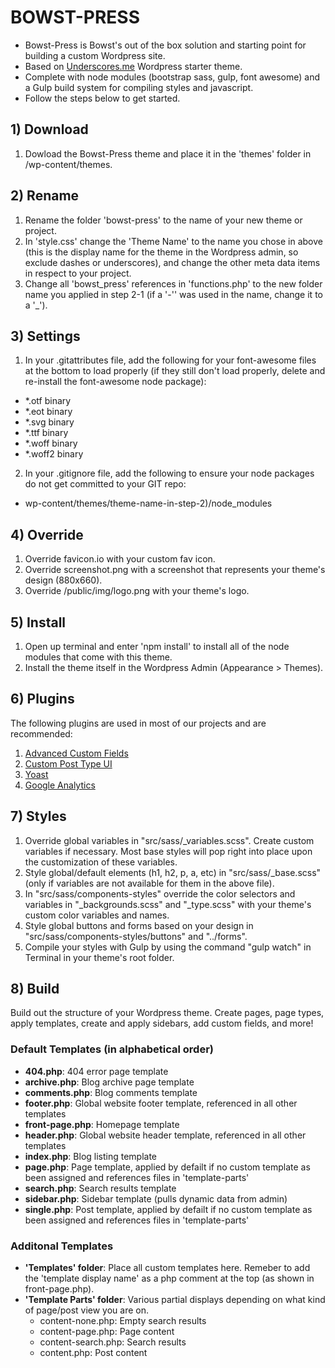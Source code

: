 # BOWST-PRESS

* Bowst-Press is Bowst's out of the box solution and starting point for building a custom Wordpress site.
* Based on [Underscores.me](http://underscores.me) Wordpress starter theme.
* Complete with node modules (bootstrap sass, gulp, font awesome) and a Gulp build system for compiling styles and javascript. 
* Follow the steps below to get started.

## 1) Download

1. Dowload the Bowst-Press theme and place it in the 'themes' folder in /wp-content/themes.

## 2) Rename

1. Rename the folder 'bowst-press' to the name of your new theme or project.
2. In 'style.css' change the 'Theme Name' to the name you chose in above (this is the display name for the theme in the Wordpress admin, so exclude dashes or underscores), and change the other meta data items in respect to your project.
3. Change all 'bowst_press' references in 'functions.php' to the new folder name you applied in step 2-1 (if a '-'' was used in the name, change it to a '_').

## 3) Settings

1. In your .gitattributes file, add the following for your font-awesome files at the bottom to load properly (if they still don't load properly, delete and re-install the font-awesome node package):  
* *.otf binary
* *.eot binary
* *.svg binary
* *.ttf binary
* *.woff binary
* *.woff2 binary
2. In your .gitignore file, add the following to ensure your node packages do not get committed to your GIT repo:
* wp-content/themes/theme-name-in-step-2)/node_modules

## 4) Override

1. Override favicon.io with your custom fav icon.
2. Override screenshot.png with a screenshot that represents your theme's design (880x660).
3. Override /public/img/logo.png with your theme's logo.


## 5) Install

1. Open up terminal and enter 'npm install' to install all of the node modules that come with this theme.
2. Install the theme itself in the Wordpress Admin (Appearance > Themes).


## 6) Plugins

The following plugins are used in most of our projects and are recommended:

1. [Advanced Custom Fields](https://wordpress.org/plugins/advanced-custom-fields/)
2. [Custom Post Type UI](https://wordpress.org/plugins/custom-post-type-ui/)
3. [Yoast](https://wordpress.org/plugins/wordpress-seo/)
4. [Google Analytics](https://wordpress.org/plugins/google-analytics-dashboard-for-wp/)


## 7) Styles

1. Override global variables in "src/sass/_variables.scss".  Create custom variables if necessary.  Most base styles will pop right into place upon the customization of these variables. 
2. Style global/default elements (h1, h2, p, a, etc) in "src/sass/_base.scss" (only if variables are not available for them in the above file).
3. In "src/sass/components-styles" override the color selectors and variables in "_backgrounds.scss" and "_type.scss" with your theme's custom color variables and names.
4. Style global buttons and forms based on your design in "src/sass/components-styles/buttons" and "../forms".
5. Compile your styles with Gulp by using the command "gulp watch" in Terminal in your theme's root folder.


## 8) Build

Build out the structure of your Wordpress theme.  Create pages, page types, apply templates, create and apply sidebars, add custom fields, and more!

### Default Templates (in alphabetical order)

* **404.php**:  404 error page template
* **archive.php**:  Blog archive page template
* **comments.php**:  Blog comments template
* **footer.php**:  Global website footer template, referenced in all other templates
* **front-page.php**:  Homepage template
* **header.php**:  Global website header template, referenced in all other templates
* **index.php**:  Blog listing template
* **page.php**:  Page template, applied by defailt if no custom template as been assigned and references files in 'template-parts'
* **search.php**:  Search results template
* **sidebar.php**:  Sidebar template (pulls dynamic data from admin)
* **single.php**:  Post template, applied by defailt if no custom template as been assigned and references files in 'template-parts'

### Additonal Templates  

* **'Templates' folder**:  Place all custom templates here.  Remeber to add the 'template display name' as a php comment at the top (as shown in front-page.php).
* **'Template Parts' folder**:  Various partial displays depending on what kind of page/post view you are on.
	* content-none.php: Empty search results
	* content-page.php: Page content
	* content-search.php: Search results
	* content.php: Post content
